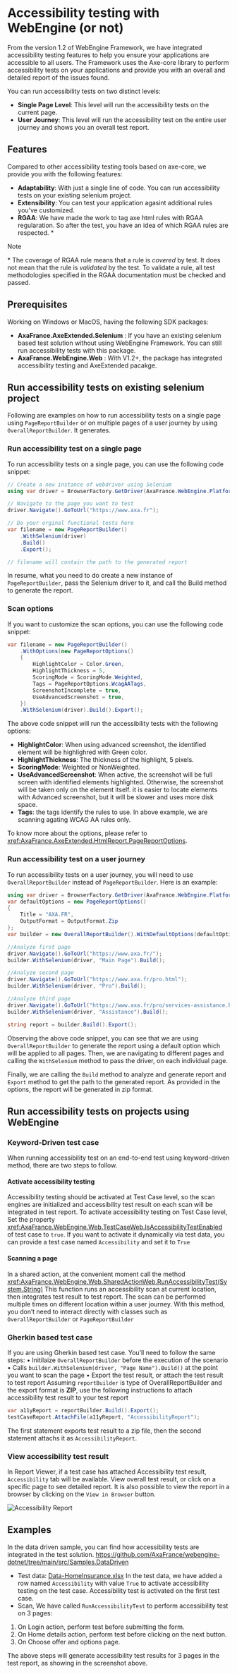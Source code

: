 ﻿# Accessibility testing with WebEngine (or not)
From the version 1.2 of WebEngine Framework, we have integrated accessibility testing features to help you ensure your applications are accessible to all users. The Framework uses the Axe-core library to perform accessibility tests on your applications and provide you with an overall and detailed report of the issues found.

You can run accessibility tests on two distinct levels:
- **Single Page Level**: This level will run the accessibility tests on the current page.
- **User Journey**: This level will run the accessibility test on the entire user journey and shows you an overall test report.

## Features
Compared to other accessibility testing tools based on axe-core, we provide you with the following features:
- **Adaptability**: With just a single line of code. You can run accessibility tests on your existing selenium project. 
- **Extensibility**: You can test your application agasint additional rules you've customized.
- **RGAA**: We have made the work to tag axe html rules with RGAA regularation. So after the test, you have an idea of which RGAA rules are respected. *

> [!NOTE]
> \* The coverage of RGAA rule means that a rule is *covered* by test. It does not mean that the rule is *validated* by the test. To validate a rule, all test methodologies specified in the RGAA documentation must be checked and passed.

## Prerequisites
Working on Windows or MacOS, having the following SDK packages:
- **AxaFrance.AxeExtended.Selenium** : If you have an existing selenium based test solution without using WebEngine Framework. You can still run accessibility tests with this package.
- **AxaFrance.WebEngine.Web** : With V1.2+, the package has integrated accessibility testing and AxeExtended pacakge.

## Run accessibility tests on existing selenium project

Following are examples on how to run accessibility tests on a single page using `PageReportBuilder` or on multiple pages of a user journey by using `OverallReportBuilder`. It generates.
### Run accessibility test on a single page
To run accessibility tests on a single page, you can use the following code snippet:
```csharp
// Create a new instance of webdriver using Selenium
using var driver = BrowserFactory.GetDriver(AxaFrance.WebEngine.Platform.Windows, BrowserType.ChromiumEdge);

// Navigate to the page you want to test
driver.Navigate().GoToUrl("https://www.axa.fr");

// Do your orginal functional tests here
var filename = new PageReportBuilder()
    .WithSelenium(driver)
    .Build()
    .Export();

// filename will contain the path to the generated report
```
In resume, what you need to do create a new instance of `PageReportBuilder`, pass the Selenium driver to it, and call the Build method to generate the report.

### Scan options
If you want to customize the scan options, you can use the following code snippet:
```csharp
var filename = new PageReportBuilder()
    .WithOptions(new PageReportOptions()
    {
        HighlightColor = Color.Green,
        HighlightThickness = 5,
        ScoringMode = ScoringMode.Weighted,
        Tags = PageReportOptions.WcagAATags,
        ScreenshotIncomplete = true,
        UseAdvancedScreenshot = true,
    })
    .WithSelenium(driver).Build().Export();
```
The above code snippet will run the accessibility tests with the following options:
- **HighlightColor**: When using advanced screenshot, the identified element will be highlighred with Green color.
- **HighlightThickness**: The thickness of the highlight, 5 pixels.
- **ScoringMode**: Weighted or NonWeighted.
- **UseAdvancedScreenshot**: When active, the screenshot will be full screen with identified elements highlighted. Otherwise, the screenshot will be taken only on the element itself. it is easier to locate elements with Advanced screenshot, but it will be slower and uses more disk space.
- **Tags**: the tags identify the rules to use. In above example, we are scanning agating WCAG AA rules only.

To know more about the options, please refer to <xref:AxaFrance.AxeExtended.HtmlReport.PageReportOptions>.

### Run accessibility test on a user journey
To run accessibility tests on a user journey, you will need to use `OverallReportBuilder` instead of `PageReportBuilder`.
Here is an example:
```csharp
using var driver = BrowserFactory.GetDriver(AxaFrance.WebEngine.Platform.Windows, BrowserType.ChromiumEdge))
var defaultOptions = new PageReportOptions()
{
    Title = "AXA.FR",
    OutputFormat = OutputFormat.Zip
};
var builder = new OverallReportBuilder().WithDefaultOptions(defaultOptions);

//Analyze first page
driver.Navigate().GoToUrl("https://www.axa.fr/");
builder.WithSelenium(driver, "Main Page").Build();

//Analyze second page
driver.Navigate().GoToUrl("https://www.axa.fr/pro.html");
builder.WithSelenium(driver, "Pro").Build();

//Analyze third page
driver.Navigate().GoToUrl("https://www.axa.fr/pro/services-assistance.html");
builder.WithSelenium(driver, "Assistance").Build();

string report = builder.Build().Export();
```
Observing the above code snippet, you can see that we are using `OverallReportBuilder` to generate the report using a default option which will be applied to all pages. Then, we are navigating to different pages and calling the `WithSelenium` method to pass the driver, on each individual page.

Finally, we are calling the `Build` method to analyze and generate report and `Export` method to get the path to the generated report. As provided in the options, the report will be generated in zip format.

## Run accessibility tests on projects using WebEngine
### Keyword-Driven test case
When running accessibility test on an end-to-end test using keyword-driven method, there are two steps to follow.
#### Activate accessibility testing
Accessibility testing should be activated at Test Case level, so the scan engines are initialized and accessibility test result on each scan will be integrated in test report.
To activate accessibility testing on Test Case level, Set the property <xref:AxaFrance.WebEngine.Web.TestCaseWeb.IsAccessibilityTestEnabled> of test case to `true`. If you want to activate it dynamically via test data, you can provide a test case named `Accessibility` and set it to `True`
#### Scanning a page
In a shared action, at the convenient moment call the method <xref:AxaFrance.WebEngine.Web.SharedActionWeb.RunAccessibilityTest(System.String)>
This function runs an accessibility scan at current location, then integrates test result to test report. The scan can be performed multiple times on different location within a user journey. With this method, you don’t need to interact directly with classes such as `OverallReportBuilder` or `PageReportBuilder`
### Gherkin based test case
If you are using Gherkin based test case. You’ll need to follow the same steps:
•	Initilaize `OverallReportBuilder` before the execution of the scenario
•	Calls `builder.WithSelenium(driver, "Page Name").Build()` at the point you want to scan the page
•	Export the test result, or attach the test result to test report
Assuming `reportBuilder` is type of OverallReportBuilder and the export format is **ZIP**, use the following instructions to attach accessibility test result to your test report
```csharp
var a11yReport = reportBuilder.Build().Export();
testCaseReport.AttachFile(a11yReport, "AccessibilityReport");
```
The first statement exports test result to a zip file, then the second statement attachs it as `AccessibilityReport`.

### View accessibility test result
In Report Viewer, if a test case has attached Accessibility test result, `Accessibility` tab will be available. View overall test result, or click on a specific page to see detailed report.
It is also possible to view the report in a browser by clicking on the `View in Browser` button.

![Accessibility Report](../images/a11yreport.png)

## Examples
In the data driven sample, you can find how accessibility tests are integrated in the test solution.
https://github.com/AxaFrance/webengine-dotnet/tree/main/src/Samples.DataDriven

- Test data: [Data-HomeInsurance.xlsx](../files/Data-HomeInsurance.xlsx) In the test data, we have added a row named `Accessibility` with value `True` to activate accessibility testing on the test case. Accessibility test is activated on the first test case.
- Scan, We have called `RunAccessibilityTest` to perform accessibility test on 3 pages: 
1. On Login action, perform test before submitting the form.
2. On Home details action, perform test before clicking on the next button.
3. On Choose offer and options page.

The above steps will generate accessibility test results for 3 pages in the test report, as showing in the screenshot above.

